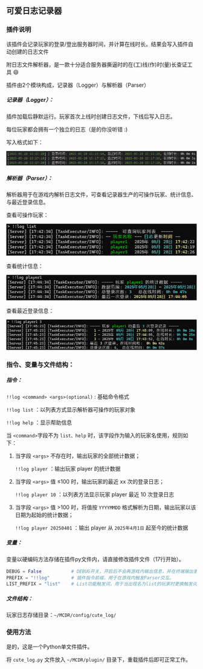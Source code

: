 ## 可爱日志记录器

### 插件说明

该插件会记录玩家的登录/登出服务器时间，并计算在线时长。结果会写入插件自动创建的日志文件

附日志文件解析器，是一款十分适合服务器撕逼时的在(工)线(作)时(量)长查证工具 😄

插件由2个模块构成，记录器（Logger）与解析器（Parser）




##### 记录器（Logger）：

插件加载后静默运行。玩家首次上线时创建日志文件，下线后写入日志。

每位玩家都会拥有一个独立的日志（是的你没听错 :)

写入格式如下：

![log_file_example](pic/log_file_example.png)




##### 解析器（Parser）：

解析器用于在游戏内解析日志文件，可查看记录器生产的可操作玩家、统计信息、与最近登录信息。

查看可操作玩家：

![command_list](pic/command_list.png)

查看统计信息：

![command_player_noargs](pic/command_player_noargs.png)

查看最近登录信息：

![command_player_args_3](pic/command_player_args_3.png)




### 指令、变量与文件结构：

##### 指令：

`!!log <command> <args>(optional)` : 基础命令格式

`!!log list` ：以列表方式显示解析器可操作的玩家对象

`!!log help` ：显示帮助信息




当 `<command>`字段不为 `list、help` 时，该字段作为输入的玩家名使用，规则如下：

1. 当字段 `<args>` 不存在时，输出玩家的全部统计数据；

   `!!log player` ：输出玩家 player 的统计数据


   

2. 当字段 `<args>` 值  ≤100 时，输出玩家的最近 xx 次的登录日志；

   `!!log player 10` ：以列表方法显示玩家 player 最近 10 次登录日志


   

3. 当字段 `<args>` 值 >100 时，将值按 `YYYYMMDD` 格式解析为日期，输出玩家以该日期为起始的统计数据；

   `!!log player 20250401` ：输出 player 从 `2025年4月1日` 起至今的统计数据


   

##### 变量：

​		变量以硬编码方法存储在插件py文件内，请直接修改插件文件（17行开始）。

```python
DEBUG = False			# DEBUG开关，开启后不会再游戏内输出信息，并在终端输出更多的信息。
PREFIX = "!!log"		# 插件指令前缀，用于在游戏内触发Parser交互。
LIST_PREFIX = "list"	# List功能触发词，用于当出现名为list的玩家时更换触发词。
```



##### 文件结构：

玩家日志存储目录：`~/MCDR/config/cute_log/`



### 使用方法

是的，这是一个Python单文件插件。

将 `cute_log.py` 文件放入 `~/MCDR/plugin/` 目录下，重载插件后即可正常工作。



